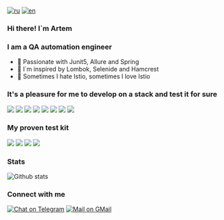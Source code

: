 [![ru](https://img.shields.io/badge/lang-ru-blue.svg)](https://github.com/a-simeshin/a-simeshin/blob/main/README.ru.md)
[![en](https://img.shields.io/badge/lang-en-blue.svg)](https://github.com/a-simeshin/a-simeshin/blob/main/README.md)

### Hi there! I`m Artem

### I am a QA automation engineer
- 🖤 Passionate with Junit5, Allure and Spring
- 🤍 I`m inspired by Lombok, Selenide and Hamcrest
- 🤪 Sometimes I hate Istio, sometimes I love Istio

### It's a pleasure for me to develop on a stack and test it for sure
![](https://img.shields.io/badge/Git-F05032?style=for-the-badge&logo=git&logoColor=white)
![](https://img.shields.io/badge/apache_maven-C71A36?style=for-the-badge&logo=apachemaven&logoColor=white)
![](https://img.shields.io/badge/Java-ED8B00?style=for-the-badge&logo=java&logoColor=white)
![](https://img.shields.io/badge/Spring_Boot-F2F4F9?style=for-the-badge&logo=spring-boot)
![](https://img.shields.io/badge/PostgreSQL-316192?style=for-the-badge&logo=postgresql&logoColor=white)
![](https://img.shields.io/badge/Cassandra-1287B1?style=for-the-badge&logo=apache%20cassandra&logoColor=white)
![](https://img.shields.io/badge/Oracle-F80000?style=for-the-badge&logo=oracle&logoColor=black)
![](https://img.shields.io/badge/Apache_Kafka-231F20?style=for-the-badge&logo=apache-kafka&logoColor=white)


### My proven test kit
![](https://img.shields.io/badge/Git-F05032?style=for-the-badge&logo=git&logoColor=white)
![](https://img.shields.io/badge/Jenkins-D24939?style=for-the-badge&logo=Jenkins&logoColor=white)
![](https://img.shields.io/badge/Java-ED8B00?style=for-the-badge&logo=java&logoColor=white)
![](https://img.shields.io/badge/Junit5-25A162?style=for-the-badge&logo=junit5&logoColor=white)

### Stats
![Github stats](https://github-readme-stats.vercel.app/api?username=a-simeshin&show_icons=true&theme=dracula&hide=stars&count_private=true)

### Connect with me
[![Chat on Telegram](https://img.shields.io/badge/Telegram-2CA5E0?style=for-the-badge&logo=telegram&logoColor=white)](https://t.me/saddecember)
[![Mail on GMail](https://img.shields.io/badge/Gmail-D14836?style=for-the-badge&logo=gmail&logoColor=white)](mailto:sadnovember2@gmail.com)

